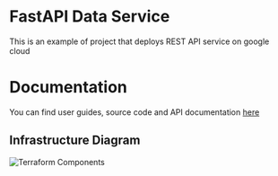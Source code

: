 # FastAPI Data Service  
This is an example of project that deploys REST API service on google cloud  

# Documentation
You can find user guides, source code and API documentation [here](https://ychernushenko.github.io/fastapi-data-service/index.html)  

## Infrastructure Diagram

![Terraform Components](https://ychernushenko.github.io/fastapi-data-service/docs/terraform-diagram.png)
